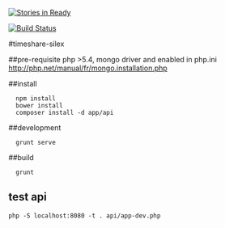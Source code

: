 [![Stories in Ready](https://badge.waffle.io/afpa-stbrieuc/timeshare-silex.png?label=ready&title=Ready)](https://waffle.io/afpa-stbrieuc/timeshare-silex)

[![Build Status](https://travis-ci.org/afpa-stbrieuc/timeshare-silex.svg?branch=master)](https://travis-ci.org/afpa-stbrieuc/timeshare-silex)

#timeshare-silex

##pre-requisite
php >5.4, mongo driver and enabled in php.ini http://php.net/manual/fr/mongo.installation.php

##install

```shell
  npm install
  bower install
  composer install -d app/api
```

##development

```shell
  grunt serve
```

##build
```shell
  grunt
```

## test api
`php -S localhost:8080 -t . api/app-dev.php`


